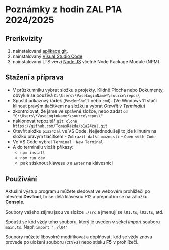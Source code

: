 # Poznámky z hodin ZAL P1A 2024/2025

## Prerikvizity

1) nainstalovaná  [aplikace git](https://git-scm.com/downloads/win).
2) nainstalovaný [Visual Studio Code](https://code.visualstudio.com/download)
3) nainstalovaný LTS verzi [Node JS](https://nodejs.org/en/download/prebuilt-installer) včetně Node Package Module (NPM).

## Stažení a příprava

- V průzkumníku vybrat složku s projekty. Klidně Plocha nebo Dokumenty, obvyklé se používá `C:\Users\*VaseLoginName*\source\repos\`
- Spustit příkazový řádek (`PowderShell` nebo `cmd`).
(Ve Windows 11 stačí klinout pravým tlačítkem na složku a vybrat *Otevřít v Terminálu*)
- zkontrolovat, že jsme ve správné složce, nebo zadat `cd "C:\Users\*VaseLoginName*\source\repos\"`
- naklonovat repozitář `git clone https://github.com/TomasKazda/p1a24zal.git`
- Otevřít složku `p1a24zal` ve VS Code. Nejjednodušeji to jde klinutím na složku pravým tlačítkem - `Zobrazit další možnosti` - `Open with Code`
- Ve VS Code vybrat `Terminal` - `New Terminal`
- A do terminálu vložit příkazy:
  - `npm install`
  - `npm run dev`
  - pak stisknout klávesu `O` a `Enter` na klávesnici
 
## Používání

Aktuální výstup programu můžete sledovat ve webovém prohlížeči po otevření **DevTool**, to se dělá klávesou F12 a přepnutím se na záložku **Console**.

Soubory vašeho zájmu jsou ve složce `./src` a jmenují se `l01.ts`, `l02.ts`, atd.

Spouští se kód vždy toho souboru, který je uveden v sekci *import* souboru `main.ts`. Např. `import './l04'`

Soubory můžete libovolně modifikovat a doplňovat, kód se vždy znovu provede po uložení souboru (*ctrl+s*) nebo stisku **F5** v prohlížeči.
